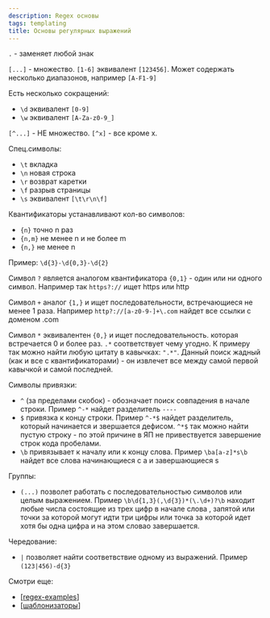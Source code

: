 ```yaml
---
description: Regex основы
tags: templating
title: Основы регулярных выражений
---
```


`.` - заменяет любой знак

`[...]` - множество. `[1-6]` эквивалент `[123456]`. Может содержать несколько диапазонов, например `[A-F1-9]`

Есть несколько сокращений:

- `\d` эквивалент `[0-9]`
- `\w` эквивалент `[A-Za-z0-9_]`

`[^...]` - НЕ множество. `[^x]` - все кроме x.

Спец.символы:

- `\t` вкладка
- `\n` новая строка
- `\r` возврат каретки
- `\f` разрыв страницы
- `\s` эквивалент `[\t\r\n\f]`

Квантификаторы устанавливают кол-во символов:

- `{n}` точно n раз
- `{n,m}` не менее n и не более m
- `{n,}` не менее n

Пример: `\d{3}-\d{0,3}-\d{2}`

Символ `?` является аналогом квантификатора `{0,1}` - один или ни одного символ. Например так `https?://` ищет https или http

Символ `+` аналог `{1,}` и ищет последовательности, встречающиеся не менее 1 раза. Например `http?://[a-z0-9-]+\.com` найдет все ссылки с доменом .com

Символ `*` эквивалентен `{0,}` и ищет последовательность. которая встречается 0 и более раз. `.*` соответствует чему угодно. К примеру так можно найти любую цитату в кавычках: `".*"`. Данный поиск жадный (как и все с квантификаторами) - он извлечет все между самой первой кавычкой и самой последней.

Символы привязки:

- `^` (за пределами скобок) - обозначает поиск совпадения в начале строки. Пример `^-*` найдет разделитель `----`
- `$` привязка к концу строки. Пример `^-*$` найдет разделитель, который начинается и звершается дефисом. `^*$` так можно найти пустую строку - по этой причине в ЯП не привествуется завершение строк кода пробелами.
- `\b` привязывает к началу или к концу слова. Пример `\ba[a-z]*s\b `найдет все слова начинающиеся с a и завершающиеся s

Группы:

- `(...)` позволет работать с последовательностью символов или целым выражением. Пример `\b\d{1,3}(,\d{3})*(\.\d+)?\b` находит любые числа состоящие из трех цифр в начале слова , запятой или точки за которой могут идти три цифры или точка за которой идет хотя бы одна цифра и на этом словао завершается.

Чередование:

- `|` позволяет найти соответвствие одному из выражений. Пример `(123|456)-d{3}`

Смотри еще:

- [[regex-examples]]
- [[шаблонизаторы]]

[//begin]: # "Autogenerated link references for markdown compatibility"
[regex-examples]: regex-examples "Примеры использования модуля re в python"
[шаблонизаторы]: ../lists/%D1%88%D0%B0%D0%B1%D0%BB%D0%BE%D0%BD%D0%B8%D0%B7%D0%B0%D1%82%D0%BE%D1%80%D1%8B "Шаблонизаторы"
[//end]: # "Autogenerated link references"